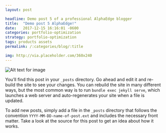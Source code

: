 ```yaml
---
layout: post

headline: Demo post 5 of a professional AlphaEdge blogger
title:  "Demo post 5 AlphaEdge!"
date:   2017-12-15 16:16:01 -0600
categories: portfolio-optimization
strategy: portfolio-optimization
tags: products assets
permalink: /:categories/blog/:title

img: http://via.placeholder.com/360x240
---
```



![Alt text for image](http://via.placeholder.com/1360x540 "Image Title Text 1")


You’ll find this post in your `_posts` directory. Go ahead and edit it and re-build the site to see your changes. You can rebuild the site in many different ways, but the most common way is to run `bundle exec jekyll serve`, which launches a web server and auto-regenerates your site when a file is updated.

To add new posts, simply add a file in the `_posts` directory that follows the convention `YYYY-MM-DD-name-of-post.ext` and includes the necessary front matter. Take a look at the source for this post to get an idea about how it works.